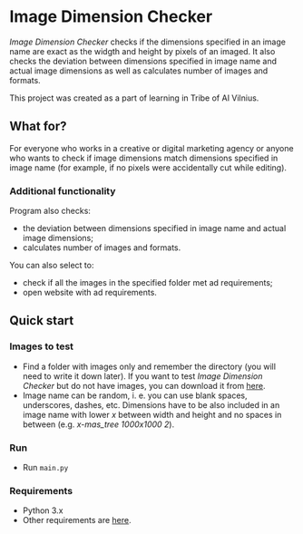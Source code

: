 # Image Dimension Checker
_Image Dimension Checker_ checks if the dimensions specified in an image name are exact as the widgth and height by pixels of an imaged. It also checks the deviation between dimensions specified in image name and actual image dimensions as well as calculates number of images and formats.

This project was created as a part of learning in Tribe of AI Vilnius.

## What for?
For everyone who works in a creative or digital marketing agency or anyone who wants to check if image dimensions match dimensions specified in image name (for example, if no pixels were accidentally cut while editing).

### Additional functionality
Program also checks:
* the deviation between dimensions specified in image name and actual image dimensions;
* calculates number of images and formats.

You can also select to:
* check if all the images in the specified folder met ad requirements;
* open website with ad requirements.

## Quick start
### Images to test
* Find a folder with images only and remember the directory (you will need to write it down later). If you want to test _Image Dimension Checker_ but do not have images, you can download it from [here](https://drive.google.com/open?id=1yPCU6tsRbDEYgdfdojQCn8ELiIrZiHqS).
* Image name can be random, i. e. you can use blank spaces, underscores, dashes, etc. Dimensions have to be also included in an image name with lower _x_ between width and height and no spaces in between (e.g. _x-mas_tree 1000x1000 2_).

### Run
* Run `main.py`


### Requirements
* Python 3.x
* Other requirements are [here](https://github.com/RobertaPreisaite/FirstRepo/blob/master/requirements.txt).
